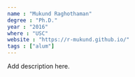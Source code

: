 ```yaml
---
name : "Mukund Raghothaman"
degree : "Ph.D."
year : "2016"
where : "USC"
website : "https://r-mukund.github.io/"
tags : ["alum"]
---
```

Add description here.
